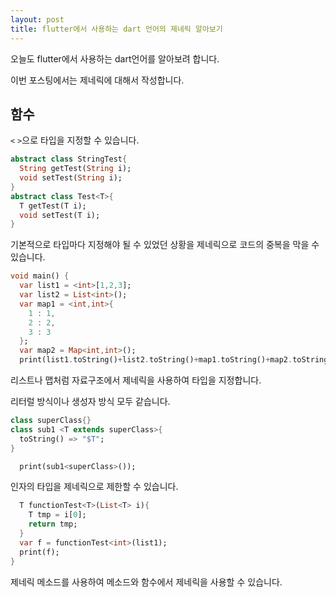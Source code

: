 ```yaml
---
layout: post
title: flutter에서 사용하는 dart 언어의 제네릭 알아보기
---
```


오늘도 flutter에서 사용하는 dart언어를 알아보려 합니다.

이번 포스팅에서는 제네릭에 대해서 작성합니다.

## 함수

```<``` ```>```으로 타입을 지정할 수 있습니다.

```dart
abstract class StringTest{
  String getTest(String i);
  void setTest(String i);
}
abstract class Test<T>{
  T getTest(T i);
  void setTest(T i);
}
```

기본적으로 타입마다 지정해야 될 수 있었던 상황을 제네릭으로 코드의 중복을 막을 수 있습니다.

```dart
void main() {
  var list1 = <int>[1,2,3];
  var list2 = List<int>();
  var map1 = <int,int>{
    1 : 1,
    2 : 2,
    3 : 3
  };
  var map2 = Map<int,int>();
  print(list1.toString()+list2.toString()+map1.toString()+map2.toString());
```

리스트나 맵처럼 자료구조에서 제네릭을 사용하여 타입을 지정합니다.

리터럴 방식이나 생성자 방식 모두 같습니다.

```dart
class superClass{}
class sub1 <T extends superClass>{
  toString() => "$T";
}
```

```dart
  print(sub1<superClass>());
```

인자의 타입을 제네릭으로 제한할 수 있습니다.

```dart
  T functionTest<T>(List<T> i){
    T tmp = i[0];
    return tmp;
  }
  var f = functionTest<int>(list1);
  print(f);
}
```

제네릭 메소드를 사용하여 메소드와 함수에서 제네릭을 사용할 수 있습니다.